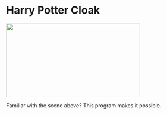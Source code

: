 # Harry Potter Cloak

<img src="https://cdn-www.konbini.com/en/files/2019/07/harry.potter.invisibilite.jpg" width = "360" height = "200">

Familiar with the scene above? This program makes it possible.
